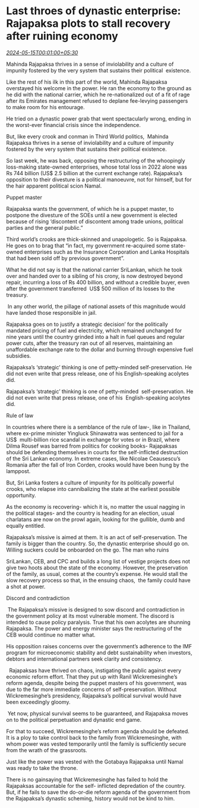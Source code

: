 # Last throes of dynastic enterprise: Rajapaksa plots to stall recovery after ruining economy

*[2024-05-15T00:01:00+05:30](https://www.dailymirror.lk/opinion/Last-throes-of-dynastic-enterprise-Rajapaksa-plots-to-stall-recovery-after-ruining-economy/172-282590)*

Mahinda Rajapaksa thrives in a sense of inviolability and a culture of  impunity fostered by the very system that sustains their political  existence. 

Like the rest of his ilk in this part of the world, Mahinda Rajapaksa overstayed his welcome in the power. He ran the economy to the ground as he did with the national carrier, which he re-nationalized out of a fit of rage after its Emirates management refused to deplane fee-levying passengers to make room for his entourage. 

He tried on a dynastic power grab that went spectacularly wrong, ending in the worst-ever financial crisis since the independence. 

But, like every crook and conman in Third World politics,  Mahinda Rajapaksa thrives in a sense of inviolability and a culture of impunity fostered by the very system that sustains their political existence. 

So last week, he was back, opposing the restructuring of the whoopingly loss-making state-owned enterprises, whose total loss in 2022 alone was Rs 744 billion (US$ 2.5 billion at the current exchange rate). Rajapaksa’s opposition to their divesture is a political manoeuvre, not for himself, but for the hair apparent political scion Namal. 

Puppet master 

Rajapaksa wants the government, of which he is a puppet master, to postpone the divesture of the SOEs until a new government is elected because of rising ‘discontent of discontent among trade unions, political parties and the general public.”

Third world’s crooks are thick-skinned and unapologetic. So is Rajapaksa. He goes on to brag that “in fact, my government re-acquired some state-owned enterprises such as the Insurance Corporation and Lanka Hospitals that had been sold off by previous government”. 

What he did not say is that the national carrier SriLankan, which he took over and handed over to a sibling of his crony, is now destroyed beyond repair, incurring a loss of Rs 400 billion, and without a credible buyer, even after the government transferred  US$ 500 million of its losses to the treasury.

 In any other world, the pillage of national assets of this magnitude would have landed those responsible in jail. 

Rajapaksa goes on to justify a strategic decision’ for the politically mandated pricing of fuel and electricity, which remained unchanged for nine years until the country grinded into a halt in fuel queues and regular power cuts, after the treasury ran out of all reserves, maintaining an unaffordable exchange rate to the dollar and burning through expensive fuel subsidies.

Rajapaksa’s ‘strategic’ thinking is one of petty-minded self-preservation. He did not even write that press release, one of his English-speaking acolytes did.  

Rajapaksa’s ‘strategic’ thinking is one of petty-minded  self-preservation. He did not even write that press release, one of his  English-speaking acolytes did. 

Rule of law 

In countries where there is a semblance of the rule of law-, like in Thailand, where ex-prime minister Yingluck Shinawatra was sentenced to jail for a US$  multi-billion rice scandal in exchange for votes or in Brazil, where Dilma Rousef was barred from politics for cooking books- Rajapaksas should be defending themselves in courts for the self-inflicted destruction of the Sri Lankan economy. In extreme cases, like Nicolae Ceausescu’s Romania after the fall of Iron Corden, crooks would have been hung by the lamppost.

But, Sri Lanka fosters a culture of impunity for its politically powerful crooks, who relapse into cannibalizing the state at the earliest possible opportunity. 

As the economy is recovering- which it is, no matter the usual nagging in the political stages- and the country is heading for an election, usual charlatans are now on the prowl again, looking for the gullible, dumb and equally entitled. 

Rajapaksa’s missive is aimed at them. It is an act of self-preservation. The family is bigger than the country. So, the dynastic enterprise should go on. Willing suckers could be onboarded on the go. The man who ruins 

SriLankan, CEB, and CPC and builds a long list of vestige projects does not give two hoots about the state of the economy. However, the preservation of the family, as usual, comes at the country’s expense. He would stall the slow recovery process so that, in the ensuing chaos,  the family could have a shot at power.  

Discord and contradiction

 The Rajapaksa’s missive is designed to sow discord and contradiction in the government policy at its most vulnerable moment. The discord is intended to cause policy paralysis. True that his own acolytes are shunning Rajapaksa. The power and energy minister says the restructuring of the CEB would continue no matter what. 

His opposition raises concerns over the government’s adherence to the IMF program for microeconomic stability and debt sustainability when investors, debtors and international partners seek clarity and consistency. 

  Rajapaksas have thrived on chaos, instigating the public against every economic reform effort. That they put up with Ranil Wickremesinghe’s reform agenda, despite being the puppet masters of his government, was due to the far more immediate concerns of self-preservation. Without Wickremesinghe’s presidency, Rajapaksa’s political survival would have been exceedingly gloomy.

 Yet now, physical survival seems to be guaranteed, and Rajapaksa moves on to the political perpetuation and dynastic end game.

For that to succeed, Wickremesinghe’s reform agenda should be defeated. It is a ploy to take control back to the family from Wickremesinghe, with whom power was vested temporarily until the family is sufficiently secure from the wrath of the grassroots. 

Just like the power was vested with the Gotabaya Rajapaksa until Namal was ready to take the throne. 

There is no gainsaying that Wickremesinghe has failed to hold the Rajapaksas accountable for the self- inflicted depredation of the country. But, if he fails to save the do-or-die reform agenda of the government from the Rajapaksa’s dynastic scheming, history would not be kind to him.

